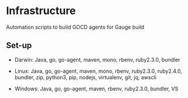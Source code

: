 # Infrastructure
Automation scripts to build GOCD agents for Gauge build

## Set-up

* Darwin: Java, go, go-agent, maven, mono, rbenv, ruby2.3.0, bundler

* Linux: Java, go, go-agent, maven, mono, rbenv, ruby2.3.0, ruby2.4.0, bundler, zip, python3, pip, nodejs, virtualenv, git, jq, awscli

* Windows: Java, go, go-agent, maven, rbenv, ruby2.3.0, bundler, VS
